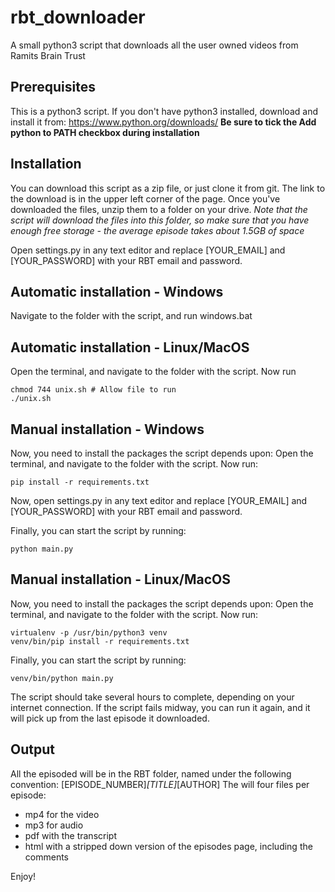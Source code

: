 # rbt_downloader
A small python3 script that downloads all the user owned videos from Ramits Brain Trust

## Prerequisites
This is a python3 script.
If you don't have python3 installed, download and install it from:
https://www.python.org/downloads/
**Be sure to tick the Add python to PATH checkbox during installation**

## Installation
You can download this script as a zip file, or just clone it from git. 
The link to the download is in the upper left corner of the page.
Once you've downloaded the files, unzip them to a folder on your drive.
*Note that the script will download the files into this folder, so make sure that you have enough free storage - the average episode takes about 1.5GB of space*

Open settings.py in any text editor and replace [YOUR_EMAIL] and [YOUR_PASSWORD] with your RBT email and password.

## Automatic installation - Windows
Navigate to the folder with the script, and run windows.bat

## Automatic installation - Linux/MacOS
Open the terminal, and navigate to the folder with the script.
Now run
```
chmod 744 unix.sh # Allow file to run
./unix.sh
```

## Manual installation - Windows
Now, you need to install the packages the script depends upon:
Open the terminal, and navigate to the folder with the script.
Now run:
```
pip install -r requirements.txt
```

Now, open settings.py in any text editor and replace [YOUR_EMAIL] and [YOUR_PASSWORD] with your RBT email and password.

Finally, you can start the script by running:
```
python main.py
```

## Manual installation - Linux/MacOS
Now, you need to install the packages the script depends upon:
Open the terminal, and navigate to the folder with the script.
Now run:
```
virtualenv -p /usr/bin/python3 venv
venv/bin/pip install -r requirements.txt
```
Finally, you can start the script by running:
```
venv/bin/python main.py
```

The script should take several hours to complete, depending on your internet connection.
If the script fails midway, you can run it again, and it will pick up from the last episode it downloaded.

## Output
All the episoded will be in the RBT folder, named under the following convention:
[EPISODE_NUMBER]_[TITLE]_[AUTHOR]
The will four files per episode:
- mp4 for the video
- mp3 for audio
- pdf with the transcript
- html with a stripped down version of the episodes page, including the comments

Enjoy!

